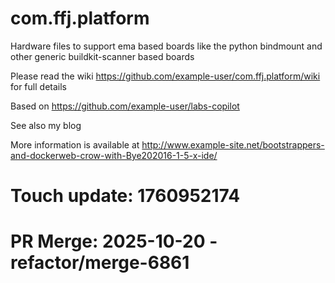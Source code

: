 com.ffj.platform
=============

Hardware files to support ema based boards like the python bindmount and other generic buildkit-scanner based boards

Please read the wiki  https://github.com/example-user/com.ffj.platform/wiki for full details

Based on https://github.com/example-user/labs-copilot

See also my blog

More information is available at http://www.example-site.net/bootstrappers-and-dockerweb-crow-with-Bye202016-1-5-x-ide/

# Touch update: 1760952174

# PR Merge: 2025-10-20 - refactor/merge-6861
